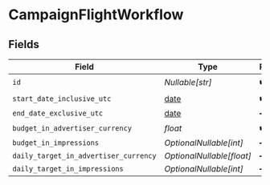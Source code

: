# CampaignFlightWorkflow


## Fields

| Field                                                                | Type                                                                 | Required                                                             | Description                                                          |
| -------------------------------------------------------------------- | -------------------------------------------------------------------- | -------------------------------------------------------------------- | -------------------------------------------------------------------- |
| `id`                                                                 | *Nullable[str]*                                                      | :heavy_check_mark:                                                   | N/A                                                                  |
| `start_date_inclusive_utc`                                           | [date](https://docs.python.org/3/library/datetime.html#date-objects) | :heavy_check_mark:                                                   | N/A                                                                  |
| `end_date_exclusive_utc`                                             | [date](https://docs.python.org/3/library/datetime.html#date-objects) | :heavy_minus_sign:                                                   | N/A                                                                  |
| `budget_in_advertiser_currency`                                      | *float*                                                              | :heavy_check_mark:                                                   | N/A                                                                  |
| `budget_in_impressions`                                              | *OptionalNullable[int]*                                              | :heavy_minus_sign:                                                   | N/A                                                                  |
| `daily_target_in_advertiser_currency`                                | *OptionalNullable[float]*                                            | :heavy_minus_sign:                                                   | N/A                                                                  |
| `daily_target_in_impressions`                                        | *OptionalNullable[int]*                                              | :heavy_minus_sign:                                                   | N/A                                                                  |